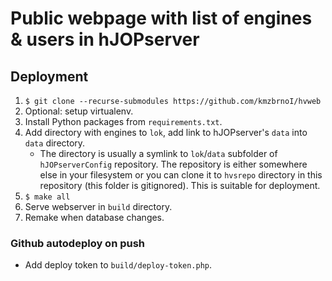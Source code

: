 # Public webpage with list of engines & users in hJOPserver

## Deployment

 1. `$ git clone --recurse-submodules https://github.com/kmzbrnoI/hvweb`
 2. Optional: setup virtualenv.
 3. Install Python packages from `requirements.txt`.
 4. Add directory with engines to `lok`, add link to hJOPserver's `data` into `data` directory.
    - The directory is usually a symlink to `lok`/`data` subfolder of `hJOPserverConfig`
      repository. The repository is either somewhere else in your filesystem or
      you can clone it to `hvsrepo` directory in this repository (this folder
      is gitignored). This is suitable for deployment.
 5. `$ make all`
 6. Serve webserver in `build` directory.
 7. Remake when database changes.

### Github autodeploy on push

 * Add deploy token to `build/deploy-token.php`.
